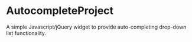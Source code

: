 # AutocompleteProject
A simple Javascript/jQuery widget to provide auto-completing drop-down list functionality.
